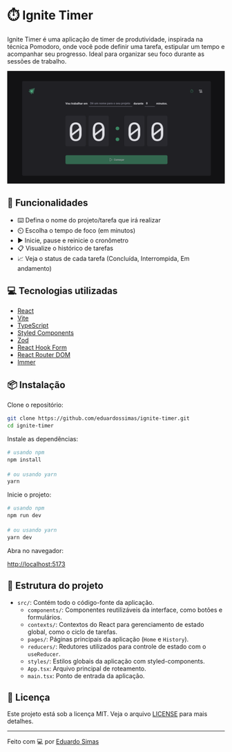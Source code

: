 # ⏱️ Ignite Timer

Ignite Timer é uma aplicação de timer de produtividade, inspirada na técnica Pomodoro, onde você pode definir uma tarefa, estipular um tempo e acompanhar seu progresso. Ideal para organizar seu foco durante as sessões de trabalho.

![Preview](./src/assets/screenshot.png)

## 🚀 Funcionalidades

- ⌨️ Defina o nome do projeto/tarefa que irá realizar
- ⏲️ Escolha o tempo de foco (em minutos)
- ▶️ Inicie, pause e reinicie o cronômetro
- 📋 Visualize o histórico de tarefas
- 📈 Veja o status de cada tarefa (Concluída, Interrompida, Em andamento)

## 💻 Tecnologias utilizadas

- [React](https://reactjs.org/)
- [Vite](https://vitejs.dev/)
- [TypeScript](https://www.typescriptlang.org/)
- [Styled Components](https://styled-components.com/)
- [Zod](https://zod.dev/)
- [React Hook Form](https://react-hook-form.com/)
- [React Router DOM](https://reactrouter.com/)
- [Immer](https://immerjs.github.io/immer/)

## 📦 Instalação

Clone o repositório:

```bash
git clone https://github.com/eduardossimas/ignite-timer.git
cd ignite-timer
```

Instale as dependências:

```bash
# usando npm
npm install

# ou usando yarn
yarn
```

Inicie o projeto:

```bash
# usando npm
npm run dev

# ou usando yarn
yarn dev
```

Abra no navegador:

[http://localhost:5173](http://localhost:5173)

## 📁 Estrutura do projeto

- `src/`: Contém todo o código-fonte da aplicação.
  - `components/`: Componentes reutilizáveis da interface, como botões e formulários.
  - `contexts/`: Contextos do React para gerenciamento de estado global, como o ciclo de tarefas.
  - `pages/`: Páginas principais da aplicação (`Home` e `History`).
  - `reducers/`: Redutores utilizados para controle de estado com o `useReducer`.
  - `styles/`: Estilos globais da aplicação com styled-components.
  - `App.tsx`: Arquivo principal de roteamento.
  - `main.tsx`: Ponto de entrada da aplicação.

## 📄 Licença

Este projeto está sob a licença MIT. Veja o arquivo [LICENSE](LICENSE) para mais detalhes.

---

Feito com 💻 por [Eduardo Simas](https://github.com/eduardossimas)
